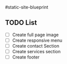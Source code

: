 #static-site-blueprint


## TODO List

- [ ] Create full page image
- [ ] Create responsive menu
- [ ] Create contact Section
- [ ] Create services section 
- [ ] Create footer